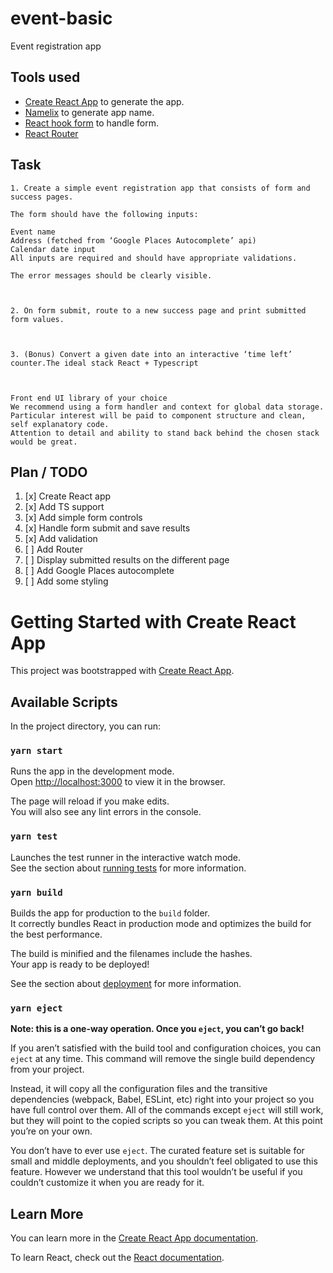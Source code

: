 # event-basic
Event registration app

## Tools used

- [Create React App](https://github.com/facebook/create-react-app) to generate the app.
- [Namelix](https://namelix.com/) to generate app name.
- [React hook form](https://react-hook-form.com/) to handle form.
- [React Router](https://reactrouter.com/)

## Task

```
1. Create a simple event registration app that consists of form and success pages.

The form should have the following inputs:

Event name
Address (fetched from ‘Google Places Autocomplete’ api)
Calendar date input
All inputs are required and should have appropriate validations.

The error messages should be clearly visible.

 

2. On form submit, route to a new success page and print submitted form values. 

 

3. (Bonus) Convert a given date into an interactive ‘time left’ counter.The ideal stack React + Typescript

 

Front end UI library of your choice
We recommend using a form handler and context for global data storage.
Particular interest will be paid to component structure and clean, self explanatory code.
Attention to detail and ability to stand back behind the chosen stack would be great.

```

## Plan / TODO

1. [x] Create React app
1. [x] Add TS support
1. [x] Add simple form controls
1. [x] Handle form submit and save results
1. [x] Add validation
1. [ ] Add Router
1. [ ] Display submitted results on the different page
1. [ ] Add Google Places autocomplete
1. [ ] Add some styling

# Getting Started with Create React App

This project was bootstrapped with [Create React App](https://github.com/facebook/create-react-app).

## Available Scripts

In the project directory, you can run:

### `yarn start`

Runs the app in the development mode.\
Open [http://localhost:3000](http://localhost:3000) to view it in the browser.

The page will reload if you make edits.\
You will also see any lint errors in the console.

### `yarn test`

Launches the test runner in the interactive watch mode.\
See the section about [running tests](https://facebook.github.io/create-react-app/docs/running-tests) for more information.

### `yarn build`

Builds the app for production to the `build` folder.\
It correctly bundles React in production mode and optimizes the build for the best performance.

The build is minified and the filenames include the hashes.\
Your app is ready to be deployed!

See the section about [deployment](https://facebook.github.io/create-react-app/docs/deployment) for more information.

### `yarn eject`

**Note: this is a one-way operation. Once you `eject`, you can’t go back!**

If you aren’t satisfied with the build tool and configuration choices, you can `eject` at any time. This command will remove the single build dependency from your project.

Instead, it will copy all the configuration files and the transitive dependencies (webpack, Babel, ESLint, etc) right into your project so you have full control over them. All of the commands except `eject` will still work, but they will point to the copied scripts so you can tweak them. At this point you’re on your own.

You don’t have to ever use `eject`. The curated feature set is suitable for small and middle deployments, and you shouldn’t feel obligated to use this feature. However we understand that this tool wouldn’t be useful if you couldn’t customize it when you are ready for it.

## Learn More

You can learn more in the [Create React App documentation](https://facebook.github.io/create-react-app/docs/getting-started).

To learn React, check out the [React documentation](https://reactjs.org/).
